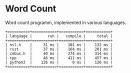# Word Count
Word count programm, implemented in various languages.
```terminal
+==========+===========+===========+===========+
| language |       run |   compile |     total |
+==========+===========+===========+===========+
| nsl.h    |     31 ms |    101 ms |    132 ms |
| rust     |     37 ms |    164 ms |    201 ms |
| cebus.h  |     40 ms |    274 ms |    314 ms |
| cpp      |     46 ms |    411 ms |    457 ms |
| python3  |    126 ms |      0 ms |    126 ms |
+==========+===========+===========+===========+
```
